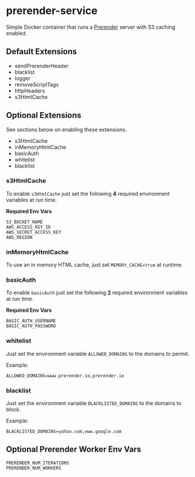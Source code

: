 # prerender-service

Simple Docker container that runs a [Prerender](https://github.com/prerender/prerender) server with S3 caching enabled.

## Default Extensions

- sendPrerenderHeader
- blacklist
- logger
- removeScriptTags
- httpHeaders
- s3HtmlCache

## Optional Extensions

See sections below on enabling these extensions.

- s3HtmlCache
- inMemoryHtmlCache
- basicAuth
- whitelist
- blacklist

### s3HtmlCache

To enable `s3HtmlCache` just set the following **4** required environment variables at run time.

**Required Env Vars**

```
S3_BUCKET_NAME
AWS_ACCESS_KEY_ID
AWS_SECRET_ACCESS_KEY
AWS_REGION
```

### inMemoryHtmlCache

To use an in memory HTML cache, just set `MEMORY_CACHE=true` at runtime.


### basicAuth

To enable `basicAuth` just set the following **2** required environment variables at run time.

**Required Env Vars**

```
BASIC_AUTH_USERNAME
BASIC_AUTH_PASSWORD
```

### whitelist

Just set the environment variable `ALLOWED_DOMAINS` to the domains to permit.

Example:

```
ALLOWED_DOMAINS=www.prerender.io,prerender.io
```

### blacklist

Just set the environment variable `BLACKLISTED_DOMAINS` to the domains to block.

Example:

```
BLACKLISTED_DOMAINS=yahoo.com,www.google.com
```

## Optional Prerender Worker Env Vars

```
PRERENDER_NUM_ITERATIONS
PRERENDER_NUM_WORKERS
```
